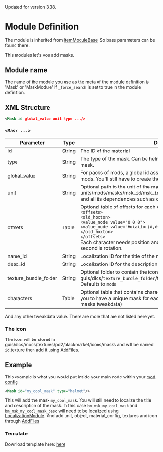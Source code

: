 Updated for version 3.38.
# Module Definition

The module is inherited from [ItemModuleBase](https://luffyyy.gitbook.io/beardlib/modules/modulebase#itemmodulebase). So base parameters can be found there.

This modules let's you add masks.

## Module name

The name of the module you use as the meta of the module definition is 'Mask' or 'MaskModule' if `_force_search` is set to true in the module definition.

## XML Structure
```xml
<Mask id global_value unit type .../>
```

### `<Mask ...>`
|Parameter|Type|Description|
|--|--|--|
|id|String|The ID of the material|
|type|String|The type of the mask. Can be helmet, beard, glasses and mask. Defaults to mask.
|global_value|String|For packs of mods, a global id assigned to all. A nice way to label your mods. You'll still have to create the global value through [GlobalValueModule](https://luffyyy.gitbook.io/beardlib/modules/globalvaluemodule)
|unit|String|Optional path to the unit of the mask. Defaults to units/mods/masks/msk_`id`/msk_`id` You still need to add it through [AddFiles](https://luffyyy.gitbook.io/beardlib/modules/addfilesmodule) and all its dependencies such as object and material config.|
|offsets|Table|Optional table of offsets for each character. Should look something like this: <br>`<offsets>`<br>`<old_hoxton>`<br>`<value_node value="0 0 0">`<br>`<value_node value="Rotation(0,0,0)">`<br>`</old_hoxton>`<br>`</offsets>`<br>Each character needs position and rotation offset. First is position and second is rotation.
|name_id|String|Localization ID for the title of the mask (Defaults to bm_msk_ + `id`)
|desc_id|String|Localization ID for the description of the mask (Defaults to bm_msk_ + `id`)
|texture_bundle_folder|String|Optional folder to contain the icon. The path will be guis/dlcs/`texture_bundle_folder`/textures/pd2/blackmarket/icons/masks/`id`. Defaults to `mods`|
|characters|Table|Optional table that contains characters and the mask for them. This allows you to have a unique mask for each character (See bm_msk_balaclava in masks tweakdata)|


And any other tweakdata value. There are more that are not listed here yet.

### The icon
The icon will be stored in guis/dlcs/mods/textures/pd2/blackmarket/icons/masks and will be named `id`.texture then add it using [AddFiles](https://luffyyy.gitbook.io/beardlib/modules/addfilesmodule).


## Example

This example is what you would put inside your main node within your [mod config](https://github.com/simon-wh/PAYDAY-2-BeardLib/wiki/Module-Config)

```xml
<Mask id="my_cool_mask" type="helmet"/>
```

This will add the mask `my_cool_mask`. You will still need to localize the title and description of the mask. In this case `bm_msk_my_cool_mask` and `bm_msk_my_cool_mask_desc` will need to be localized using [LocalizationModule](https://luffyyy.gitbook.io/beardlib/modules/localizationmodule). And add unit, object, material_config, textures and icon through [AddFiles](https://luffyyy.gitbook.io/beardlib/modules/addfilesmodule)

### Template
Download template here: [here](https://minhaskamal.github.io/DownGit/#/home?url=https://github.com/Luffyyy/BeardLib-Templates/tree/master/Mask-Template)
